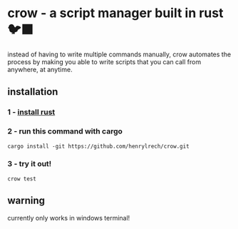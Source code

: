 # crow - a script manager built in rust 🐦‍⬛

instead of having to write multiple commands manually, crow automates the process by making you able to write scripts that you can call from anywhere, at anytime.

## installation
### 1 - [install rust](https://www.rust-lang.org/tools/install)
### 2 - run this command with cargo
```
cargo install -git https://github.com/henrylrech/crow.git
```
### 3 - try it out!
```
crow test
```

## warning
currently only works in windows terminal!
